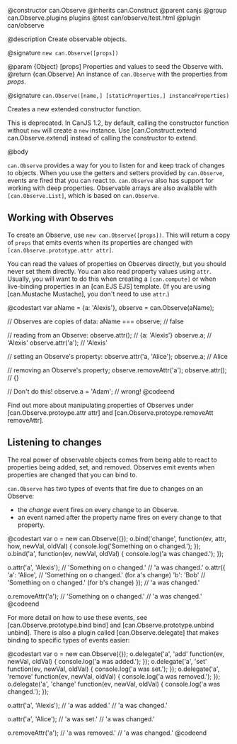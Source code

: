 @constructor can.Observe
@inherits can.Construct
@parent canjs
@group can.Observe.plugins plugins
@test can/observe/test.html
@plugin can/observe

@description Create observable objects.

@signature `new can.Observe([props])`

@param {Object} [props] Properties and values to seed the Observe with.
@return {can.Observe} An instance of `can.Observe` with the properties from _props_.

@signature `can.Observe([name,] [staticProperties,] instanceProperties)`

Creates a new extended constructor function. 
    
This is deprecated. In CanJS 1.2, by default, calling the constructor function
without `new` will create a `new` instance. Use [can.Construct.extend can.Observe.extend] 
instead of calling the constructor to extend.


@body

`can.Observe` provides a way for you to listen for and keep track of changes
to objects. When you use the getters and setters provided by `can.Observe`,
events are fired that you can react to. `can.Observe` also has support for
working with deep properties. Observable arrays are also available with
`[can.Observe.List]`, which is based on `can.Observe`.

## Working with Observes

To create an Observe, use `new can.Observe([props])`. This will return a
copy of `props` that emits events when its properties are changed with
`[can.Observe.prototype.attr attr]`.

You can read the values of properties on Observes directly, but you should
never set them directly. You can also read property values using `attr`.
Usually, you will want to do this when creating a `[can.compute]` or when
live-binding properties in an [can.EJS EJS] template. (If you are using
[can.Mustache Mustache], you don't need to use `attr`.)

@codestart
var aName = {a: 'Alexis'},
    observe = can.Observe(aName);

// Observes are copies of data:
aName === observe; // false

// reading from an Observe:
observe.attr();    // {a: 'Alexis'}
observe.a;         // 'Alexis'
observe.attr('a'); // 'Alexis'

// setting an Observe's property:
observe.attr('a, 'Alice');
observe.a; // Alice

// removing an Observe's property;
observe.removeAttr('a');
observe.attr(); // {}

// Don't do this!
observe.a = 'Adam'; // wrong!
@codeend

Find out more about manipulating properties of Observes under
[can.Observe.protoype.attr attr] and [can.Observe.protoype.removeAtt removeAttr].

## Listening to changes

The real power of observable objects comes from being able to react to
properties being added, set, and removed. Observes emit events when
properties are changed that you can bind to.

`can.Observe` has two types of events that fire due to changes on an Observe:
- the _change_ event fires on every change to an Observe.
- an event named after the property name fires on every change to that property.

@codestart
var o = new can.Observe({});
o.bind('change', function(ev, attr, how, newVal, oldVal) {
    console.log('Something on o changed.');
});
o.bind('a', function(ev, newVal, oldVal) {
    console.log('a was changed.');
});

o.attr('a', 'Alexis'); // 'Something on o changed.'
                       // 'a was changed.'
o.attr({
    'a': 'Alice',      // 'Something on o changed.' (for a's change)
    'b': 'Bob'         // 'Something on o changed.' (for b's change)
});                    // 'a was changed.'

o.removeAttr('a');     // 'Something on o changed.'
                       // 'a was changed.'
@codeend

For more detail on how to use these events, see [can.Observe.prototype.bind bind] and
[can.Observe.prototype.unbind unbind]. There is also a plugin called [can.Observe.delegate]
that makes binding to specific types of events easier:

@codestart
var o = new can.Observe({});
o.delegate('a', 'add' function(ev, newVal, oldVal) {
    console.log('a was added.');
});
o.delegate('a', 'set' function(ev, newVal, oldVal) {
    console.log('a was set.');
});
o.delegate('a', 'remove' function(ev, newVal, oldVal) {
    console.log('a was removed.');
});
o.delegate('a', 'change' function(ev, newVal, oldVal) {
    console.log('a was changed.');
});

o.attr('a', 'Alexis'); // 'a was added.'
                       // 'a was changed.'

o.attr('a', 'Alice'); // 'a was set.'
                      // 'a was changed.'


o.removeAttr('a'); // 'a was removed.'
                   // 'a was changed.'
@codeend
